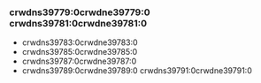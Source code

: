 ### crwdns39779:0crwdne39779:0 crwdns39781:0crwdne39781:0

- crwdns39783:0crwdne39783:0
- crwdns39785:0crwdne39785:0
- crwdns39787:0crwdne39787:0
- crwdns39789:0crwdne39789:0 crwdns39791:0crwdne39791:0

